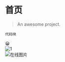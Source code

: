 # 首页

> An awesome project.  
```
代码块
```
😀  
![1](Images/1.jpeg)  
![在线图片](https://pic.sucaibar.com/pic/201306/13/db1d26c115.jpg)